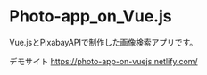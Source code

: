 # Photo-app_on_Vue.js
Vue.jsとPixabayAPIで制作した画像検索アプリです。

デモサイト
https://photo-app-on-vuejs.netlify.com/